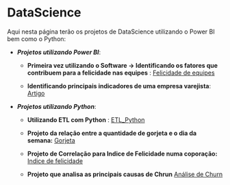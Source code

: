 # DataScience
Aqui nesta página terão os projetos de DataScience utilizando o Power BI bem como o Python:
- ***Projetos utilizando Power BI***: 
  - **Primeira vez utilizando o Software -> Identificando os fatores que contribuem para a felicidade nas equipes** : [Felicidade de equipes](https://github.com/HemersonFarias/DataScience/tree/main/Projetos_PowerBI/Indice_felicidade)
      
  - **Identificando principais indicadores de uma empresa varejista**: [Artigo](https://www.linkedin.com/pulse/aplica%C3%A7%C3%A3o-de-conceitos-do-power-bi-em-uma-empresa-ramo-farias/)


- ***Projetos utilizando Python***: 
  - **Utilizando ETL com Python** : [ETL_Python](Transform_Python/Read_and_Transform_JSON.ipynb)

  - **Projeto da relação entre a quantidade de gorjeta e o dia da semana:** [Gorjeta](https://github.com/HemersonFarias/DataScience/blob/main/Gorjetas/Gorjetas_SOLO.ipynb) 

  - **Projeto de Correlação para Indice de Felicidade numa coporação:** [Indice de felicidade](https://github.com/HemersonFarias/DataScience/blob/e23b89ee9dc7083c80ef1dfc47b8ce3edfbb99b0/Indice_felicidade/Indice_Felicidade.pdf)

  - **Projeto que analisa as principais causas de Chrun**  [Análise de Churn](https://github.com/HemersonFarias/DataScience/blob/main/Churn/Customers_Churn_Challenge_Alura.ipynb)
